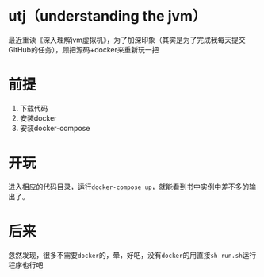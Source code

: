 # utj（understanding the jvm）

最近重读《深入理解jvm虚拟机》，为了加深印象（其实是为了完成我每天提交GitHub的任务），顾把源码+docker来重新玩一把

# 前提
1. 下载代码
2. 安装docker
3. 安装docker-compose


# 开玩

进入相应的代码目录，运行`docker-compose up`，就能看到书中实例中差不多的输出了。

# 后来

忽然发现，很多不需要`docker`的，晕，好吧，没有`docker`的用直接`sh run.sh`运行程序也行吧